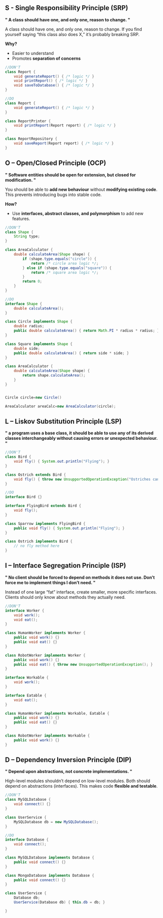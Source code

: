 

## S - Single Responsibility Principle (SRP)

**" A class should have one, and only one, reason to change. "**

A class should have one, and only one, reason to change. If you find yourself saying “this class also does X,” it’s probably breaking SRP.

**Why?**
- Easier to understand
- Promotes **separation of concerns**

```java
//DON'T
class Report {
    void generateReport() { /* logic */ }
    void printReport() { /* logic */ }
    void saveToDatabase() { /* logic */ }
}
```

```java
//DO
class Report {
    void generateReport() { /* logic */ }
}

class ReportPrinter {
    void printReport(Report report) { /* logic */ }
}

class ReportRepository {
    void saveReport(Report report) { /* logic */ }
}
```


## O – Open/Closed Principle (OCP)

**" Software entities should be open for extension, but closed for modification. "**

You should be able to **add new behaviour** without **modifying existing code**. This prevents introducing bugs into stable code.

**How?**
- Use **interfaces, abstract classes, and polymorphism** to add new features.

```java
//DON'T
class Shape {
    String type;
}

class AreaCalculator {
    double calculateArea(Shape shape) {
        if (shape.type.equals("circle")) {
            return /* circle area logic */;
        } else if (shape.type.equals("square")) {
            return /* square area logic */;
        }
        return 0;
    }
}
```

```java
//DO
interface Shape {
    double calculateArea();
}

class Circle implements Shape {
    double radius;
    public double calculateArea() { return Math.PI * radius * radius; }
}

class Square implements Shape {
    double side;
    public double calculateArea() { return side * side; }
}

class AreaCalculator {
    double calculateArea(Shape shape) {
        return shape.calculateArea();
    }
}


Circle circle=new Circle()

AreaCalculator areaCalc=new AreaCalculator(circle);

```


## L – Liskov Substitution Principle (LSP)

**" a program uses a base class, it should be able to use any of its derived classes interchangeably without causing errors or unexpected behaviour. "**

```java
//DON'T
class Bird {
    void fly() { System.out.println("Flying"); }
}

class Ostrich extends Bird {
    void fly() { throw new UnsupportedOperationException("Ostriches can't fly"); }
}
```

```java
//DO
interface Bird {}

interface FlyingBird extends Bird {
    void fly();
}

class Sparrow implements FlyingBird {
    public void fly() { System.out.println("Flying"); }
}

class Ostrich implements Bird {
    // no fly method here
}
```

## I – Interface Segregation Principle (ISP)

**" No client should be forced to depend on methods it does not use. Don’t force me to implement things I don’t need. "**

Instead of one large “fat” interface, create smaller, more specific interfaces. Clients should only know about methods they actually need.

```java
//DON'T
interface Worker {
    void work();
    void eat();
}

class HumanWorker implements Worker {
    public void work() {}
    public void eat() {}
}

class RobotWorker implements Worker {
    public void work() {}
    public void eat() { throw new UnsupportedOperationException(); }
}
```

```java
interface Workable {
    void work();
}

interface Eatable {
    void eat();
}

class HumanWorker implements Workable, Eatable {
    public void work() {}
    public void eat() {}
}

class RobotWorker implements Workable {
    public void work() {}
}
```

## D – Dependency Inversion Principle (DIP)

**" Depend upon abstractions, not concrete implementations. "**

High-level modules shouldn’t depend on low-level modules. Both should depend on abstractions (interfaces). This makes code **flexible and testable**.

```java
//DON'T
class MySQLDatabase {
    void connect() {}
}

class UserService {
    MySQLDatabase db = new MySQLDatabase();
}
```

```java
//DO
interface Database {
    void connect();
}

class MySQLDatabase implements Database {
    public void connect() {}
}

class MongoDatabase implements Database {
    public void connect() {}
}

class UserService {
    Database db;
    UserService(Database db) { this.db = db; }

}
```




